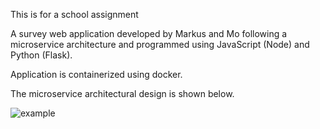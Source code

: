 This is for a school assignment

A survey web application developed by Markus and Mo following a microservice architecture and programmed using JavaScript (Node) and Python (Flask).

Application is containerized using docker.

The microservice architectural design is shown below.

![example](https://user-images.githubusercontent.com/71790151/191493072-0eb9a68c-4593-46ca-bcc3-2e3be2d9067a.png)
